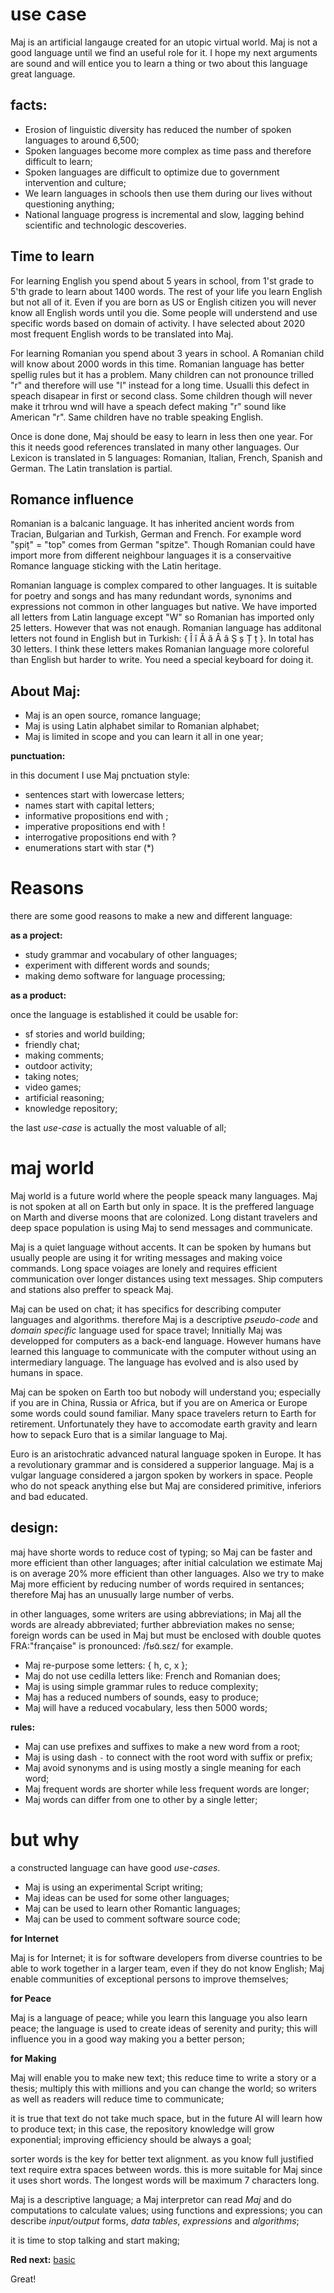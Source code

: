 # use case

Maj is an artificial langauge created for an utopic virtual world. Maj is not a good language until we find an useful role for it. I hope my next arguments are sound and will entice you to learn a thing or two about this language great language.

## facts:

* Erosion of linguistic diversity has reduced the number of spoken languages to around 6,500;
* Spoken languages become more complex as time pass and therefore difficult to learn;
* Spoken languages are difficult to optimize due to government intervention and culture;
* We learn languages in schools then use them during our lives without questioning anything;
* National language progress is incremental and slow, lagging behind scientific and technologic descoveries.

## Time to learn

For learning English you spend about 5 years in school, from 1'st grade to 5'th grade to learn about 1400 words. The rest of your life you learn English but not all of it. Even if you are born as US or English citizen you will never know all English words until you die. Some people will understend and use specific words based on domain of activity. I have selected about 2020 most frequent English words to be translated into Maj.

For learning Romanian you spend about 3 years in school. A Romanian child will know about 2000 words in this time. Romanian language has better spellig rules but it has a problem. Many children can not pronounce trilled "r" and therefore will use "l" instead for a long time. Usualli this defect in speach disapear in first or second class. Some children though will never make it trhrou wnd will have a speach defect making "r" sound like American "r". Same children have no trable speaking English.

Once is done done, Maj should be easy to learn in less then one year. For this it needs good references translated in many other languages. Our Lexicon is translated in 5 languages: Romanian, Italian, French, Spanish and German. The Latin translation is partial.

## Romance influence

Romanian is a balcanic language. It has inherited ancient words from Tracian, Bulgarian and Turkish, German and French. For example word "șpiț" = "top" comes from German "spitze". Though Romanian could have import more from different neighbour languages it is a conservaitive Romance language sticking with the Latin heritage.

Romanian language is complex compared to other languages. It is suitable for poetry and songs and has many redundant words, synonims and expressions not common in other languages but native. We have imported all letters from Latin language except "W" so Romanian has imported only 25 letters. However that was not enaugh. Romanian language has additonal letters not found in English but in Turkish:  { Î î Ă ă Â â Ș ș Ț ț }. In total has 30 letters. I think these letters makes Romanian language more coloreful than English but harder to write. You need a special keyboard for doing it.


## About Maj:

* Maj is an open source, romance language;
* Maj is using Latin alphabet similar to Romanian alphabet;
* Maj is limited in scope and you can learn it all in one year;

**punctuation:**

in this document I use Maj pnctuation style:

* sentences start with lowercase letters;
* names start with capital letters;
* informative propositions end with ;
* imperative propositions end with !
* interrogative propositions end with ?
* enumerations start with star (*)

# Reasons

there are some good reasons to make a new and different language:

**as a project:**

* study grammar and vocabulary of other languages;
* experiment with different words and sounds;
* making demo software for language processing;

**as a product:**

once the language is established it could be usable for:

* sf stories and world building;
* friendly chat;
* making comments;
* outdoor activity;
* taking notes;
* video games;
* artificial reasoning;
* knowledge repository;

the last _use-case_ is actually the most valuable of all;

# maj world

Maj world is a future world where the people speack many languages. Maj is not spoken at all on Earth but only in space. It is the preffered language on Marth and diverse moons that are colonized. Long distant travelers and deep space population is using Maj to send messages and communicate.

Maj is a quiet language without accents. It can be spoken by humans but usually people are using it for writing messages and making voice commands. Long space voiages are lonely and requires efficient communication over longer distances using text messages. Ship computers and stations also preffer to speack Maj.

Maj can be used on chat; it has specifics for describing computer languages and algorithms. therefore Maj is a descriptive _pseudo-code_ and _domain specific_ language used for space travel; Innitially Maj was developped for computers as a back-end language. However humans have learned this language to communicate with the computer without using an intermediary language. The language has evolved and is also used by humans in space.

Maj can be spoken on Earth too but nobody will understand you; especially if you are in China, Russia or Africa, but if you are on America or Europe some words could sound familiar. Many space travelers return to Earth for retirement. Unfortunately they have to accomodate earth gravity and learn how to sepack Euro that is a similar language to Maj. 

Euro is an aristochratic advanced natural language spoken in Europe. It has a revolutionary grammar and is considered a supperior language. Maj is a vulgar language considered a jargon spoken by workers in space. People who do not speack anything else but Maj are considered primitive, inferiors and bad educated.

## design:

maj have shorte words to reduce cost of typing; so Maj can be faster and more efficient than other languages; after initial calculation we estimate Maj is on average 20% more efficient than other languages. Also we try to make Maj more efficient by reducing number of words required in sentances; therefore Maj has an unusually large number of verbs.

in other languages, some writers are using abbreviations; in Maj all the words are already abbreviated; further abbreviation makes no sense; foreign words can be used in Maj but must be enclosed with double quotes FRA:"française" is pronounced: /fʁɑ̃.sɛz/ for example. 

* Maj re-purpose some letters: { h, c, x };
* Maj do not use cedilla letters like: French and Romanian does;
* Maj is using simple grammar rules to reduce complexity;
* Maj has a reduced numbers of sounds, easy to produce;
* Maj will have a reduced vocabulary, less then 5000 words;

**rules:**

* Maj can use prefixes and suffixes to make a new word from a root;
* Maj is using dash `-` to connect with the root word with suffix or prefix;
* Maj avoid synonyms and is using mostly a single meaning for each word;
* Maj frequent words are shorter while less frequent words are longer;
* Maj words can differ from one to other by a single letter;

# but why

a constructed language can have good _use-cases_.

* Maj is using an experimental Script writing;
* Maj ideas can be used for some other languages;
* Maj can be used to learn other Romantic languages;
* Maj can be used to comment software source code;

**for Internet**

Maj is for Internet; it is for software developers from diverse countries to be able to work together in a larger team, even if they do not know English; Maj enable communities of exceptional persons to improve themselves;

**for Peace**

Maj is a language of peace; while you learn this language you also learn peace; the language is used to create ideas of serenity and purity; this will influence you in a good way making you a better person;

**for Making**

Maj will enable you to make new text; this reduce time to write a story or a thesis; multiply this with millions and you can change the world; so writers as well as readers will reduce time to communicate;

it is true that text do not take much space, but in the future AI will learn how to produce text; in this case, the repository knowledge will grow exponential; improving efficiency should be always a goal;

sorter words is the key for better text alignment. as you know full justified text require extra spaces between words. this is more suitable for Maj since it uses short words. The longest words will be maximum 7 characters long.

Maj is a descriptive language; a Maj interpretor can read _Maj_ and do computations to calculate values; using functions and expressions; you can describe _input/output_ forms, _data tables_, _expressions_ and _algorithms_;

it is time to stop talking and start making;

**Red next:** [basic](basic.md)

Great!

